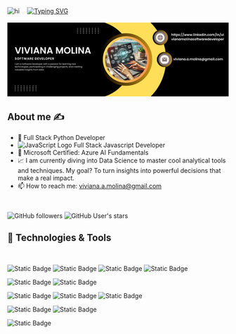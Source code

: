 <div style="display: flex;">
    <img src="https://user-images.githubusercontent.com/1303154/88677602-1635ba80-d120-11ea-84d8-d263ba5fc3c0.gif" width="35px" height="35px" alt="hi">
    <a style="margin-left: 10px;" href="https://git.io/typing-svg"><img src="https://readme-typing-svg.demolab.com?font=poppins&weight=100&size=30&pause=1000&width=435&lines=Hi+there!+I'm+Viviana" alt="Typing SVG"/></a>
</div>

<div align="center">
  <img src="img1.png" alt="custom image">
</div>


<h2>About me ✍️</h2>

- 🐍 Full Stack Python Developer
- <img src="https://upload.wikimedia.org/wikipedia/commons/6/6a/JavaScript-logo.png" alt="JavaScript Logo" width="20" height="20"> Full Stack Javascript Developer
- 🤖 Microsoft Certified: Azure AI Fundamentals
- 📈 I am currently diving into Data Science to master cool analytical tools and techniques. My goal? To turn insights into powerful decisions that make a real impact.
- 📫 How to reach me: viviana.a.molina@gmail.com

<br>

![GitHub followers](https://img.shields.io/github/followers/VivianaMolina?style=for-the-badge&logo=github)
![GitHub User's stars](https://img.shields.io/github/stars/VivianaMolina?style=for-the-badge&logo=GitHub)


<h2>🔨 Technologies & Tools</h2>
<br>

![Static Badge](https://img.shields.io/badge/javascript-yellow?style=for-the-badge&logo=javascript&logoColor=black&logoSize=auto&labelColor=yellow)
![Static Badge](https://img.shields.io/badge/HTML-orange?style=for-the-badge&logo=HTML5&color=white)
![Static Badge](https://img.shields.io/badge/CSS-%231572B6?style=for-the-badge&color=blue)
![Static Badge](https://img.shields.io/badge/BOOTSTRAP-%237952B3?style=for-the-badge&logo=bootstrap&labelColor=white)

![Static Badge](https://img.shields.io/badge/jQuery-%230769AD?style=for-the-badge&logo=jQuery&labelColor=black)
![Static Badge](https://img.shields.io/badge/Node.js-%235FA04E?style=for-the-badge&logo=node.js&labelColor=white)

![Static Badge](https://img.shields.io/badge/PostgreSQL-%234169E1?style=for-the-badge&logo=PostgreSQL&labelColor=white)
![Static Badge](https://img.shields.io/badge/MySQL-%234479A1?style=for-the-badge&logo=mysql&labelColor=white)
![Static Badge](https://img.shields.io/badge/IBM-DB2-green?style=for-the-badge&labelColor=black)

![Static Badge](https://img.shields.io/badge/python-%233776AB?style=for-the-badge&logo=python&labelColor=white)
![Static Badge](https://img.shields.io/badge/flask-%23000000?style=for-the-badge&logo=flask&labelColor=black)

![Static Badge](https://img.shields.io/badge/github-%23181717?style=for-the-badge&logo=github&labelColor=black)
